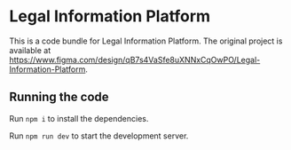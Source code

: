 
  # Legal Information Platform

  This is a code bundle for Legal Information Platform. The original project is available at https://www.figma.com/design/qB7s4VaSfe8uXNNxCqOwPO/Legal-Information-Platform.

  ## Running the code

  Run `npm i` to install the dependencies.

  Run `npm run dev` to start the development server.
  